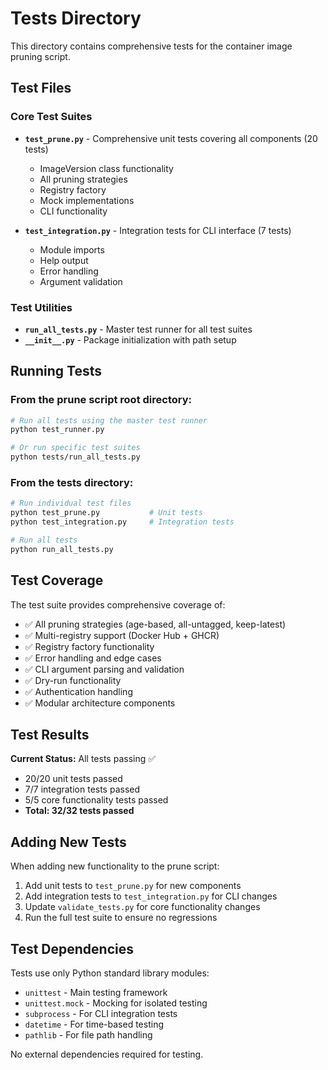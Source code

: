 # Tests Directory

This directory contains comprehensive tests for the container image pruning script.

## Test Files

### Core Test Suites

- **`test_prune.py`** - Comprehensive unit tests covering all components (20 tests)

  - ImageVersion class functionality
  - All pruning strategies
  - Registry factory
  - Mock implementations
  - CLI functionality

- **`test_integration.py`** - Integration tests for CLI interface (7 tests)
  - Module imports
  - Help output
  - Error handling
  - Argument validation

### Test Utilities

- **`run_all_tests.py`** - Master test runner for all test suites
- **`__init__.py`** - Package initialization with path setup

## Running Tests

### From the prune script root directory:

```bash
# Run all tests using the master test runner
python test_runner.py

# Or run specific test suites
python tests/run_all_tests.py
```

### From the tests directory:

```bash
# Run individual test files
python test_prune.py           # Unit tests
python test_integration.py     # Integration tests

# Run all tests
python run_all_tests.py
```

## Test Coverage

The test suite provides comprehensive coverage of:

- ✅ All pruning strategies (age-based, all-untagged, keep-latest)
- ✅ Multi-registry support (Docker Hub + GHCR)
- ✅ Registry factory functionality
- ✅ Error handling and edge cases
- ✅ CLI argument parsing and validation
- ✅ Dry-run functionality
- ✅ Authentication handling
- ✅ Modular architecture components

## Test Results

**Current Status:** All tests passing ✅

- 20/20 unit tests passed
- 7/7 integration tests passed
- 5/5 core functionality tests passed
- **Total: 32/32 tests passed**

## Adding New Tests

When adding new functionality to the prune script:

1. Add unit tests to `test_prune.py` for new components
2. Add integration tests to `test_integration.py` for CLI changes
3. Update `validate_tests.py` for core functionality changes
4. Run the full test suite to ensure no regressions

## Test Dependencies

Tests use only Python standard library modules:

- `unittest` - Main testing framework
- `unittest.mock` - Mocking for isolated testing
- `subprocess` - For CLI integration tests
- `datetime` - For time-based testing
- `pathlib` - For file path handling

No external dependencies required for testing.
